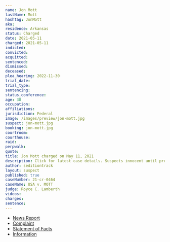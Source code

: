 ```yaml
---
name: Jon Mott
lastName: Mott
hashtag: JonMott
aka:
residence: Arkansas
status: Charged
date: 2021-05-11
charged: 2021-05-11
indicted:
convicted:
acquitted:
sentenced:
dismissed:
deceased:
plea_hearing: 2022-11-30
trial_date:
trial_type:
sentencing:
status_conference:
age: 38
occupation:
affiliations:
jurisdiction: Federal
image: /images/preview/jon-mott.jpg
suspect: jon-mott.jpg
booking: jon-mott.jpg
courtroom:
courthouse:
raid:
perpwalk:
quote:
title: Jon Mott charged on May 11, 2021
description: Click for latest case details. Suspects innocent until proven guilty.
author: seditiontrack
layout: suspect
published: true
caseNumber: 21-cr-0464
caseName: USA v. MOTT
judge: Royce C. Lamberth
videos:
charges:
sentence:
---
```

- [News Report](https://www.ktlo.com/2021/05/14/mott-charged-with-four-offenses-stemming-from-capitol-riot/)
- [Complaint](https://www.justice.gov/usao-dc/case-multi-defendant/file/1394306/download)
- [Statement of Facts](https://www.justice.gov/usao-dc/case-multi-defendant/file/1394311/download)
- [Information](https://www.justice.gov/usao-dc/case-multi-defendant/file/1415516/download)
